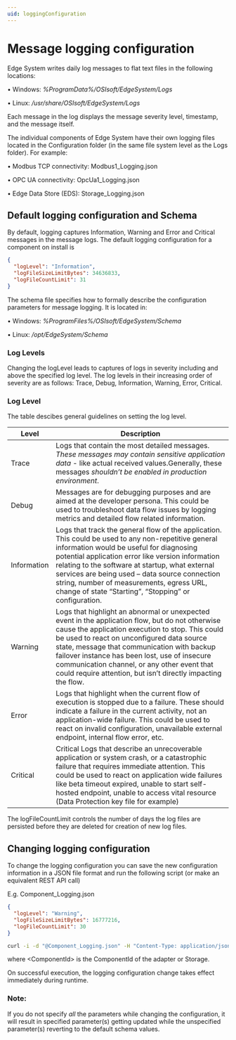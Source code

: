 ```yaml
---
uid: loggingConfiguration
---
```


# Message logging configuration
Edge System writes daily log messages to flat text files in the following locations:

• Windows: *%ProgramData%/OSIsoft/EdgeSystem/Logs*

• Linux: */usr/share/OSIsoft/EdgeSystem/Logs*

Each message in the log displays the message severity level, timestamp, and the message itself.

The individual components of Edge System have their own logging files located in the Configuration folder (in the same file system level as the Logs folder). For example:

• Modbus TCP connectivity: Modbus1_Logging.json

• OPC UA connectivity: OpcUa1_Logging.json

• Edge Data Store (EDS): Storage_Logging.json

## Default logging configuration and Schema
By default, logging captures Information, Warning and Error and Critical messages in the message logs.
The default logging configuration for a component on install is 
```json
{
  "logLevel": "Information",
  "logFileSizeLimitBytes": 34636833,
  "logFileCountLimit": 31   
}
```

The schema file specifies how to formally describe the configuration parameters for message logging. 
It is located in:

• Windows: *%ProgramFiles%/OSIsoft/EdgeSystem/Schema*

• Linux: */opt/EdgeSystem/Schema*

### Log Levels
Changing the logLevel leads to captures of logs in severity including and above the specified log level. The log levels in their increasing order of severity are as follows: Trace, Debug, Information, Warning, Error, Critical.

### Log Level

The table descibes general guidelines on setting the log level.

| **Level**                | **Description**|      
|--------------------------|-----------|
|Trace         | Logs that contain the most detailed messages. *These messages may contain sensitive application data* - like actual received values.Generally, these messages *shouldn’t be enabled in production environment*. |
| Debug | Messages are for debugging purposes and are aimed at the developer persona. This could be used to troubleshoot data flow issues by logging metrics and detailed flow related information. |
| Information | Logs that track the general flow of the application. This could be used to any non-repetitive general information would be useful for diagnosing potential application error like version information relating to the software at startup, what external services are being used – data source connection string, number of measurements, egress URL, change of state “Starting”, “Stopping” or configuration. |
| Warning | Logs that highlight an abnormal or unexpected event in the application flow, but do not otherwise cause the application execution to stop. This could be used to react on unconfigured data source state, message that communication with backup failover instance has been lost, use of insecure communication channel, or any other event that could require attention, but isn’t directly impacting the flow. |
| Error | Logs that highlight when the current flow of execution is stopped due to a failure. These should indicate a failure in the current activity, not an application-wide failure. This could be used to react on invalid configuration, unavailable external endpoint, internal flow error, etc.|
| Critical | Critical 	Logs that describe an unrecoverable application or system crash, or a catastrophic failure that requires immediate attention. This could be used to react on application wide failures like beta timeout expired, unable to start self-hosted endpoint, unable to access vital resource (Data Protection key file for example) |

The logFileCountLimit controls the number of days the log files are persisted before they are deleted for creation of new log files. 

## Changing logging configuration
To change the logging configuration you can save the new configuration information in a JSON file format and run the following script (or make an equivalent REST API call)

E.g. Component_Logging.json
```json
{
  "logLevel": "Warning",
  "logFileSizeLimitBytes": 16777216,
  "logFileCountLimit": 30   
}
```


```bash
curl -i -d "@Component_Logging.json" -H "Content-Type: application/json" -X PUT http://localhost:5590/api/v1/configuration/<ComponentId>/Logging
```

where \<ComponentId> is the ComponentId of the adapter or Storage.

On successful execution, the logging configuration change takes effect immediately during runtime.

### **Note:** 
If you do not specify *all* the parameters while changing the configuration, it will result in specified parameter(s) getting updated while the unspecified parameter(s) reverting to the default schema values. 
